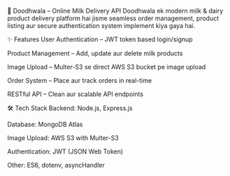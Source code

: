 🥛 Doodhwala – Online Milk Delivery API
Doodhwala ek modern milk & dairy product delivery platform hai jisme seamless order management, product listing aur secure authentication system implement kiya gaya hai.

✨ Features
User Authentication – JWT token based login/signup

Product Management – Add, update aur delete milk products

Image Upload – Multer-S3 se direct AWS S3 bucket pe image upload

Order System – Place aur track orders in real-time

RESTful API – Clean aur scalable API endpoints

🛠 Tech Stack
Backend: Node.js, Express.js

Database: MongoDB Atlas

Image Upload: AWS S3 with Multer-S3

Authentication: JWT (JSON Web Token)

Other: ES6, dotenv, asyncHandler

